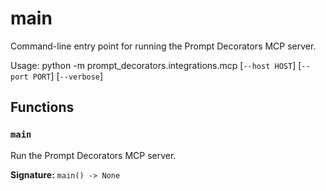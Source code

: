 # __main__

Command-line entry point for running the Prompt Decorators MCP server.

Usage:
    python -m prompt_decorators.integrations.mcp [`--host HOST`] [`--port PORT`] [`--verbose`]

## Functions

### `main`

Run the Prompt Decorators MCP server.

**Signature:** `main() -> None`
